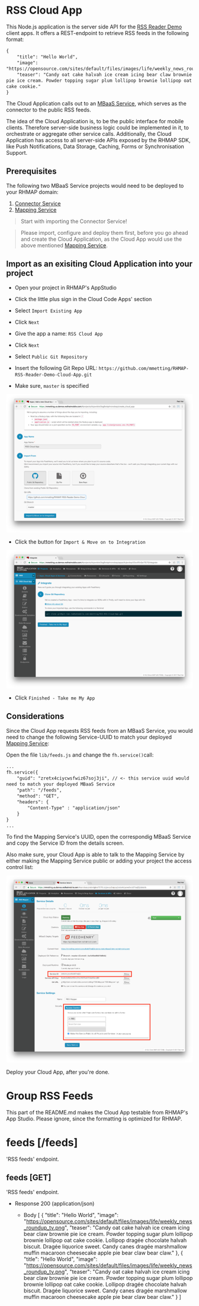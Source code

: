 # RSS Cloud App

This Node.js application is the server side API for the [RSS Reader Demo](https://github.com/mmetting/RHMAP-RSS-Reader-Demo) client apps. It offers a REST-endpoint to retrieve RSS feeds in the following format:

```
{
    "title": "Hello World",
    "image": "https://opensource.com/sites/default/files/images/life/weekly_news_roundup_tv.png",
    "teaser": "Candy oat cake halvah ice cream icing bear claw brownie pie ice cream. Powder topping sugar plum lollipop brownie lollipop oat cake cookie."
}
```

The Cloud Application calls out to an [MBaaS Service](https://github.com/mmetting/RSS-Reader-Demo-Mapper-Service), which serves as the connector to the public RSS feeds.

The idea of the Cloud Application is, to be the public interface for mobile clients. Therefore server-side business logic could be implemented in it, to orchestrate or aggregate other service calls.
Additionally, the Cloud Application has access to all server-side APIs exposed by the RHMAP SDK, like Push Notifications, Data Storage, Caching, Forms or Synchronisation Support.

## Prerequisites
The following two MBaaS Service projects would need to be deployed to your RHMAP domain:

1. [Connector Service](https://github.com/mmetting/RSS-Reader-Demo-RSS-Connector)
2. [Mapping Service](https://github.com/mmetting/RSS-Reader-Demo-Mapper-Service)

> Start with importing the Connector Service!

> Please import, configure and deploy them first, before you go ahead and create the Cloud Application, as the Cloud App would use the above mentioned [Mapping Service](https://github.com/mmetting/RSS-Reader-Demo-Mapper-Service).

## Import as an exisiting Cloud Application into your project

- Open your project in RHMAP's AppStudio
- Click the little plus sign in the Cloud Code Apps' section
- Select `Import Existing App`
- Click `Next`

- Give the app a name: `RSS Cloud App`
- Click `Next`
- Select `Public Git Repository`
- Insert the following Git Repo URL: `https://github.com/mmetting/RHMAP-RSS-Reader-Demo-Cloud-App.git`
- Make sure, `master` is specified

![alt text](./pictures/cloud_app_import.png "Import an exisiting Cloud Application from GitHub")

- Click the button for `Import & Move on to Integration`

![alt text](./pictures/cloud_app_import_done.png "Done")

- Click `Finished - Take me My App`

## Considerations
Since the Cloud App requests RSS feeds from an MBaaS Service, you would need to change the following Service-UUID to match your deployed [Mapping Service](https://github.com/mmetting/RSS-Reader-Demo-Mapper-Service):

Open the file `lib/feeds.js` and change the `fh.service()`call:

```
...
fh.service({
    "guid": "zretx4ciycwsfwiz67soj3ji", // <- this service uuid would need to match your deployed MBaaS Service
    "path": "/feeds",
    "method": "GET",
    "headers": {
        "Content-Type" : "application/json" 
    }
}
...
```
To find the Mapping Service's UUID, open the correspondig MBaaS Service and copy the Service ID from the details screen.

Also make sure, your Cloud App is able to talk to the Mapping Service by either making the Mapping Service public or adding your project the access control list:

![alt text](./pictures/service_id.png "MBaaS Service ID")

Deploy your Cloud App, after you're done.

# Group RSS Feeds
This part of the README.md makes the Cloud App testable from RHMAP's App Studio. Please ignore, since the formatting is optimized for RHMAP.

# feeds [/feeds]

'RSS feeds' endpoint.

## feeds [GET] 

'RSS feeds' endpoint.

+ Response 200 (application/json)

    + Body
            [
                {
                    "title": "Hello World",
                    "image": "https://opensource.com/sites/default/files/images/life/weekly_news_roundup_tv.png",
                    "teaser": "Candy oat cake halvah ice cream icing bear claw brownie pie ice cream. Powder topping sugar plum lollipop brownie lollipop oat cake cookie. Lollipop dragée chocolate halvah biscuit. Dragée liquorice sweet. Candy canes dragée marshmallow muffin macaroon cheesecake apple pie bear claw bear claw."
                },
                {
                    "title": "Hello World",
                    "image": "https://opensource.com/sites/default/files/images/life/weekly_news_roundup_tv.png",
                    "teaser": "Candy oat cake halvah ice cream icing bear claw brownie pie ice cream. Powder topping sugar plum lollipop brownie lollipop oat cake cookie. Lollipop dragée chocolate halvah biscuit. Dragée liquorice sweet. Candy canes dragée marshmallow muffin macaroon cheesecake apple pie bear claw bear claw."
                }
            ]
